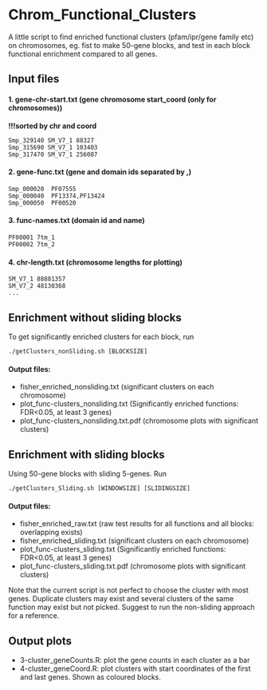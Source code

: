 # Chrom_Functional_Clusters
A little script to find enriched functional clusters (pfam/ipr/gene family etc) on chromosomes, eg. fist to make 50-gene blocks, and test in each block functional enrichment compared to all genes.

## Input files

#### 1. gene-chr-start.txt	(gene chromosome start_coord (only for chromosomes))

**!!!sorted by chr and coord**

~~~~~~
Smp_329140 SM_V7_1 88327
Smp_315690 SM_V7_1 103403
Smp_317470 SM_V7_1 256087
~~~~~~

#### 2. gene-func.txt (gene and domain ids separated by ,)

~~~~~~
Smp_000020	PF07555
Smp_000040	PF13374,PF13424
Smp_000050	PF00520
~~~~~~

#### 3. func-names.txt (domain id and name)

~~~~~~
PF00001	7tm_1
PF00002	7tm_2
~~~~~~

#### 4. chr-length.txt (chromosome lengths for plotting)

~~~~~~
SM_V7_1 88881357
SM_V7_2 48130368
...
~~~~~~

## Enrichment without sliding blocks

To get significantly enriched clusters for each block, run 

    ./getClusters_nonSliding.sh [BLOCKSIZE]

#### Output files:

- fisher_enriched_nonsliding.txt (significant clusters on each chromosome)
- plot_func-clusters_nonsliding.txt (Significantly enriched functions: FDR<0.05, at least 3 genes)
- plot_func-clusters_nonsliding.txt.pdf (chromosome plots with significant clusters)

## Enrichment with sliding blocks

Using 50-gene blocks with sliding 5-genes. Run 

    ./getClusters_Sliding.sh [WINDOWSIZE] [SLIDINGSIZE]

#### Output files:

- fisher_enriched_raw.txt (raw test results for all functions and all blocks: overlapping exists) 
- fisher_enriched_sliding.txt (significant clusters on each chromosome)
- plot_func-clusters_sliding.txt (Significantly enriched functions: FDR<0.05, at least 3 genes)
- plot_func-clusters_sliding.txt.pdf (chromosome plots with significant clusters)

Note that the current script is not perfect to choose the cluster with most genes. Duplicate clusters may exist and several clusters of the same function may exist but not picked. Suggest to run the non-sliding approach for a reference. 

## Output plots

- 3-cluster_geneCounts.R: plot the gene counts in each cluster as a bar
- 4-cluster_geneCoord.R: plot clusters with start coordinates of the first and last genes. Shown as coloured blocks.
